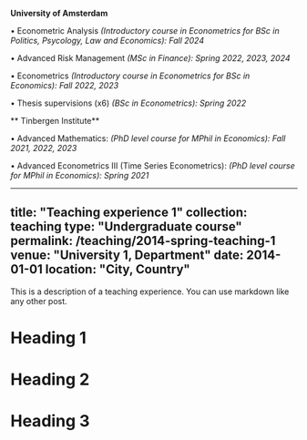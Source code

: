 **University of Amsterdam**

• Econometric Analysis *(Introductory course in Econometrics for BSc in Politics, Psycology, Law and Economics): Fall 2024*

• Advanced Risk Management *(MSc in Finance): Spring 2022, 2023, 2024*

• Econometrics *(Introductory course in Econometrics for BSc in Economics): Fall 2022, 2023*

• Thesis supervisions (x6) *(BSc in Econometrics): Spring 2022*

** Tinbergen Institute**

• Advanced Mathematics: *(PhD level course for MPhil in Economics): Fall 2021, 2022, 2023*

• Advanced Econometrics III (Time Series Econometrics): *(PhD level course for MPhil in Economics): Spring 2021*






---
title: "Teaching experience 1"
collection: teaching
type: "Undergraduate course"
permalink: /teaching/2014-spring-teaching-1
venue: "University 1, Department"
date: 2014-01-01
location: "City, Country"
---

This is a description of a teaching experience. You can use markdown like any other post.

Heading 1
======

Heading 2
======

Heading 3
======

